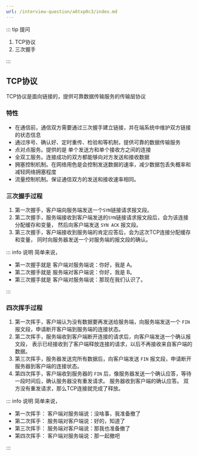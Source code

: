 ```yaml
---
url: /interview-question/a6txp0c3/index.md
---
```

::: tip 提问

1. TCP协议
2. 三次握手

:::

## TCP协议

TCP协议是面向链接的，提供可靠数据传输服务的传输层协议

### 特性

* 在通信前，通信双方需要通过三次握手建立链接，并在端系统中维护双方链接的状态信息
* 通过序号、确认好、定时重传、检验和等机制，提供可靠的数据传输服务
* 点对点服务。提供的是 单个发送方和单个接收方之间的连接
* 全双工服务。连接成功的双方都能够向对方发送和接收数据
* 拥塞控制机制。在网络用色是会控制发送数据的速率，减少数据包丢失概率和减轻网络拥塞程度
* 流量控制机制。保证通信双方的发送和接收速率相同。

### 三次握手过程

1. 第一次握手，客户端向服务端发送一个`SYN`链接请求报文段。
2. 第二次握手，服务端接收到客户端发送的`SYN`链接请求报文段后，会为该连接分配缓存和变量，
   然后向客户端发送 `SYN ACK` 报文段。
3. 第三次握手，客户端接收到服务端的肯定应答后，会为这次TCP连接分配缓存和变量，
   同时向服务器发送一个对服务端的报文段的确认。

::: info 说明
简单来说，

* 第一次握手就是 客户端对服务端说：你好，我是 A。
* 第二次握手就是 服务端对客户端说：你好，我是 B。
* 第三次握手就是 客户端对服务端说：那现在我们认识了。

:::

### 四次挥手过程

1. 第一次挥手，客户端认为没有数据要再发送给服务端，向服务端发送一个 `FIN` 报文段，申请断开客户端到服务端的连接状态。
2. 第二次挥手，服务端收到客户端断开连接的请求后，向客户端发送一个确认报文段，
   表示已经接收到了客户端释放连接的请求，以后不再接收来自客户端的数据。
3. 第三次挥手，服务器发送完所有数据后，向客户端发送 `FIN` 报文段，申请断开服务器到客户端的连接状态。
4. 第四次挥手，客户端收到服务器的 `FIN` 后，像服务器发送一个确认应答，等待一段时间后，确认服务器没有重发请求。
   服务器收到客户端的确认应答。 双方没有重发请求，那么TCP连接就完成了释放。

::: info 说明
简单来说，

* 第一次挥手： 客户端对服务端说：没啥事，我准备撤了
* 第二次挥手： 服务端对客户端说：好的，知道了
* 第三次挥手： 服务端对客户端说：那我也准备撤了
* 第四次挥手： 客户端对服务端说：那一起撤吧

:::
